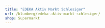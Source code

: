 ```yaml
---
title: "EDEKA Aktiv Markt Schlesiger"
url: /blumberg/edeka-aktiv-markt-schlesiger/
shop: Supermarkt
---
```

